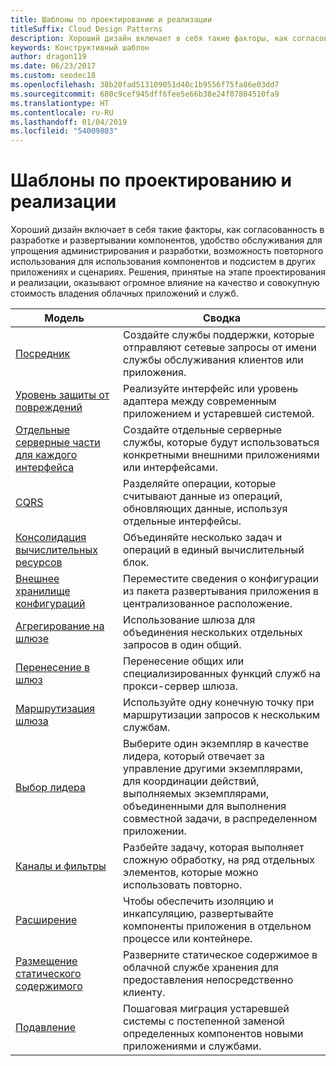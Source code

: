 ```yaml
---
title: Шаблоны по проектированию и реализации
titleSuffix: Cloud Design Patterns
description: Хороший дизайн включает в себя такие факторы, как согласованность в разработке и развертывании компонентов, удобство обслуживания для упрощения администрирования и разработки, возможность повторного использования для использования компонентов и подсистем в других приложениях и сценариях. Решения, принятые на этапе проектирования и реализации, оказывают огромное влияние на качество и совокупную стоимость владения облачных приложений и служб.
keywords: Конструктивный шаблон
author: dragon119
ms.date: 06/23/2017
ms.custom: seodec18
ms.openlocfilehash: 38b20fad513109051d40c1b9556f75fa86e03dd7
ms.sourcegitcommit: 680c9cef945dff6fee5e66b38e24f07804510fa9
ms.translationtype: HT
ms.contentlocale: ru-RU
ms.lasthandoff: 01/04/2019
ms.locfileid: "54009803"
---
```

# <a name="design-and-implementation-patterns"></a>Шаблоны по проектированию и реализации

Хороший дизайн включает в себя такие факторы, как согласованность в разработке и развертывании компонентов, удобство обслуживания для упрощения администрирования и разработки, возможность повторного использования для использования компонентов и подсистем в других приложениях и сценариях. Решения, принятые на этапе проектирования и реализации, оказывают огромное влияние на качество и совокупную стоимость владения облачных приложений и служб.

|                                Модель                                 |                                                                                                      Сводка                                                                                                       |
|------------------------------------------------------------------------|--------------------------------------------------------------------------------------------------------------------------------------------------------------------------------------------------------------------|
|                     [Посредник](../ambassador.md)                     |                                                         Создайте службы поддержки, которые отправляют сетевые запросы от имени службы обслуживания клиентов или приложения.                                                          |
|          [Уровень защиты от повреждений](../anti-corruption-layer.md)          |                                                               Реализуйте интерфейс или уровень адаптера между современным приложением и устаревшей системой.                                                                |
|         [Отдельные серверные части для каждого интерфейса](../backends-for-frontends.md)         |                                                          Создайте отдельные серверные службы, которые будут использоваться конкретными внешними приложениями или интерфейсами.                                                          |
|                           [CQRS](../cqrs.md)                           |                                                         Разделяйте операции, которые считывают данные из операций, обновляющих данные, используя отдельные интерфейсы.                                                         |
| [Консолидация вычислительных ресурсов](../compute-resource-consolidation.md) |                                                                     Объединяйте несколько задач и операций в единый вычислительный блок.                                                                      |
|   [Внешнее хранилище конфигураций](../external-configuration-store.md)   |                                                        Переместите сведения о конфигурации из пакета развертывания приложения в централизованное расположение.                                                         |
|            [Агрегирование на шлюзе](../gateway-aggregation.md)            |                                                                   Использование шлюза для объединения нескольких отдельных запросов в один общий.                                                                   |
|             [Перенесение в шлюз](../gateway-offloading.md)             |                                                                      Перенесение общих или специализированных функций служб на прокси-сервер шлюза.                                                                       |
|                [Маршрутизация шлюза](../gateway-routing.md)                |                                                                            Используйте одну конечную точку при маршрутизации запросов к нескольким службам.                                                                            |
|                [Выбор лидера](../leader-election.md)                | Выберите один экземпляр в качестве лидера, который отвечает за управление другими экземплярами, для координации действий, выполняемых экземплярами, объединенными для выполнения совместной задачи, в распределенном приложении. |
|              [Каналы и фильтры](../pipes-and-filters.md)              |                                                     Разбейте задачу, которая выполняет сложную обработку, на ряд отдельных элементов, которые можно использовать повторно.                                                      |
|                        [Расширение](../sidecar.md)                        |                                                  Чтобы обеспечить изоляцию и инкапсуляцию, развертывайте компоненты приложения в отдельном процессе или контейнере.                                                  |
|         [Размещение статического содержимого](../static-content-hosting.md)         |                                                        Разверните статическое содержимое в облачной службе хранения для предоставления непосредственно клиенту.                                                        |
|                      [Подавление](../strangler.md)                      |                                         Пошаговая миграция устаревшей системы с постепенной заменой определенных компонентов новыми приложениями и службами.                                          |
